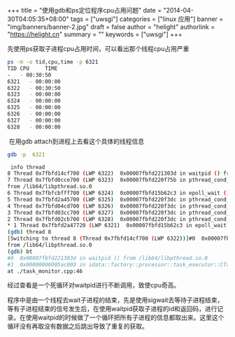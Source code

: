 +++
title = "使用gdb和ps定位程序cpu占用问题"
date = "2014-04-30T04:05:35+08:00"
tags = ["uwsgi"]
categories = ["linux 应用"]
banner = "img/banners/banner-2.jpg"
draft = false
author = "helight"
authorlink = "https://helight.cn"
summary = ""
keywords = ["uwsgi"]
+++

先使用ps获取子进程cpu占用时间，可以看出那个线程cpu占用严重
<!--more-->
```sh
ps -m -o tid,cpu,time -p 6321
TID CPU     TIME
-   - 00:30:50
6321   - 00:00:00
6322   - 00:30:50
6323   - 00:00:00
6324   - 00:00:00
6325   - 00:00:00
6326   - 00:00:00
6327   - 00:00:00
6328   - 00:00:00
```
 在用gdb attach到进程上去看这个具体的线程信息
```sh
gdb -p  6321

 info thread
8 Thread 0x7fbfd14cf700 (LWP 6322)  0x00007fbfd221303d in waitpid () from /lib64/libpthread.so.0
7 Thread 0x7fbfd0cce700 (LWP 6323)  0x00007fbfd220f75b in pthread_cond_timedwait@@GLIBC_2.3.2 ()
from /lib64/libpthread.so.0
6 Thread 0x7fbfcbfff700 (LWP 6324)  0x00007fbfd15b62c3 in epoll_wait () from /lib64/libc.so.6
5 Thread 0x7fbfd2a45700 (LWP 6325)  0x00007fbfd220f3dc in pthread_cond_wait@@GLIBC_2.3.2 () from /lib64/libpthread.so.0
4 Thread 0x7fbfd04cd700 (LWP 6326)  0x00007fbfd220f3dc in pthread_cond_wait@@GLIBC_2.3.2 () from /lib64/libpthread.so.0
3 Thread 0x7fbfd03cc700 (LWP 6327)  0x00007fbfd220f3dc in pthread_cond_wait@@GLIBC_2.3.2 () from /lib64/libpthread.so.0
2 Thread 0x7fbfd02cb700 (LWP 6328)  0x00007fbfd220f3dc in pthread_cond_wait@@GLIBC_2.3.2 () from /lib64/libpthread.so.0
* 1 Thread 0x7fbfd2a47720 (LWP 6321)  0x00007fbfd15b62c3 in epoll_wait () from /lib64/libc.so.6
(gdb) thread 8
[Switching to thread 8 (Thread 0x7fbfd14cf700 (LWP 6322))]#0  0x00007fbfd221303d in waitpid ()
from /lib64/libpthread.so.0
(gdb) bt
#0  0x00007fbfd221303d in waitpid () from /lib64/libpthread.so.0
#1  0x00000000005ac003 in idata::factory::processor::task_executor::CTaskMonitor::signal_thread (this=0x882eb1)
at ./task_monitor.cpp:46
```
经过查看是一个死循环对waitpid进行不断调用，致使cpu奇高。

程序中是由一个线程去wait子进程的结束，先是使用sigwait去等待子进程结束，等有子进程结束的信号发生后，在使用waitpid获取子进程的id和返回码，进行记录。在使用waitpid的时候做了一个循环把所有子进程的信息都取出来。这里这个循环没有再取没有数据之后跳出导致了重复的获取。
